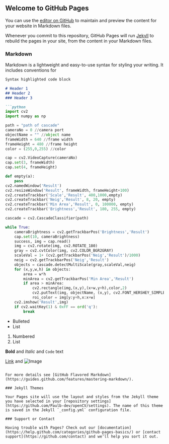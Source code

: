 ## Welcome to GitHub Pages

You can use the [editor on GitHub](https://github.com/Paulb-dev/openCV/edit/master/index.md) to maintain and preview the content for your website in Markdown files.

Whenever you commit to this repository, GitHub Pages will run [Jekyll](https://jekyllrb.com/) to rebuild the pages in your site, from the content in your Markdown files.

### Markdown

Markdown is a lightweight and easy-to-use syntax for styling your writing. It includes conventions for

```markdown
Syntax highlighted code block

# Header 1
## Header 2
### Header 3

```python
import cv2
import numpy as np

path = "path of cascade"
cameraNo = 0 //camera port
objectName = "" //object name
frameWidth = 640 //frame width
frameHeight = 480 //frame height
color = (255,0,255) //color

cap = cv2.VideoCapture(cameraNo)
cap.set(3, frameWidth)
cap.set(4, frameHeight)

def empty(a):
    pass
cv2.namedWindow('Result')
cv2.resizeWindow('Result', frameWidth, frameHeight+100)
cv2.createTrackbar('Scale','Result', 400,1000,empty)
cv2.createTrackbar('Neig','Result', 8, 20, empty)
cv2.createTrackbar('Min Area','Result', 0, 100000, empty)
cv2.createTrackbar('Brightness','Result', 180, 255, empty)

cascade = cv2.CascadeClassifier(path)

while True:
    cameraBrightness = cv2.getTrackbarPos('Brightness','Result')
    cap.set(10, cameraBrightness)
    success, img = cap.read()
    img = cv2.rotate(img, cv2.ROTATE_180)
    gray = cv2.cvtColor(img, cv2.COLOR_BGR2GRAY)
    scaleVal = 1+ (cv2.getTrackbarPos('Neig','Result')/1000)
    neig = cv2.getTrackbarPos('Neig','Result')
    objects = cascade.detectMultiScale(gray,scaleVal,neig)
    for (x,y,w,h) in objects:
        area = w*h
        minArea = cv2.getTrackbarPos('Min Area','Result')
        if area > minArea:
            cv2.rectangle(img,(x,y),(x+w,y+h),color,2)
            cv2.putText(img, objectName, (x,y), cv2.FONT_HERSHEY_SIMPLEX , 1, (255,0,0), 2, cv2.LINE_AA)
            roi_color = img[y:y+h,x:x+w]
    cv2.imshow('Result',img)
    if cv2.waitKey(1) & 0xFF == ord('q'):
        break
```

- Bulleted
- List

1. Numbered
2. List

**Bold** and _Italic_ and `Code` text

[Link](url) and ![Image](src)
```

For more details see [GitHub Flavored Markdown](https://guides.github.com/features/mastering-markdown/).

### Jekyll Themes

Your Pages site will use the layout and styles from the Jekyll theme you have selected in your [repository settings](https://github.com/Paulb-dev/openCV/settings). The name of this theme is saved in the Jekyll `_config.yml` configuration file.

### Support or Contact

Having trouble with Pages? Check out our [documentation](https://help.github.com/categories/github-pages-basics/) or [contact support](https://github.com/contact) and we’ll help you sort it out.
